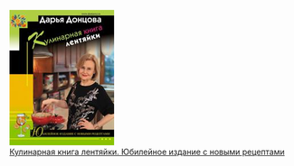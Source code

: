![](Кулинарная%20книга%20лентяйки.%20Юбилейное%20издание%20с%20новыми%20рецептами.jpg)  
[Кулинарная книга лентяйки. Юбилейное издание с новыми рецептами](Кулинарная%20книга%20лентяйки.%20Юбилейное%20издание%20с%20новыми%20рецептами.md)
